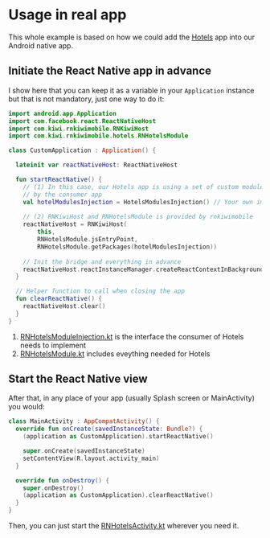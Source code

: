# Usage in real app

This whole example is based on how we could add the [Hotels](../../android/rnkiwimobile/src/main/java/com/kiwi/rnkiwimobile/hotels) app into our Android native app.

## Initiate the React Native app in advance

I show here that you can keep it as a variable in your `Application` instance but that is not mandatory, just one way to do it:

```kt
import android.app.Application
import com.facebook.react.ReactNativeHost
import com.kiwi.rnkiwimobile.RNKiwiHost
import com.kiwi.rnkiwimobile.hotels.RNHotelsModule

class CustomApplication : Application() {

  lateinit var reactNativeHost: ReactNativeHost

  fun startReactNative() {
    // (1) In this case, our Hotels app is using a set of custom modules that need to be implemented
    // by the consumer app
    val hotelModulesInjection = HotelsModulesInjection() // Your own implementation of it
    
    // (2) RNKiwiHost and RNHotelsModule is provided by rnkiwimobile
    reactNativeHost = RNKiwiHost(
        this,
        RNHotelsModule.jsEntryPoint,
        RNHotelsModule.getPackages(hotelModulesInjection))
        
    // Init the bridge and everything in advance
    reactNativeHost.reactInstanceManager.createReactContextInBackground()
  }

  // Helper function to call when closing the app
  fun clearReactNative() {
    reactNativeHost.clear()
  }
}
```

1. [RNHotelsModuleInjection.kt](../../android/rnkiwimobile/src/main/java/com/kiwi/rnkiwimobile/hotels/RNHotelsModuleInjection.kt) is the interface the consumer of Hotels needs to implement
2. [RNHotelsModule.kt](../../android/rnkiwimobile/src/main/java/com/kiwi/rnkiwimobile/hotels/RNHotelsModule.kt) includes eveything needed for Hotels

## Start the React Native view

After that, in any place of your app (usually Splash screen or MainActivity) you would:

```kt
class MainActivity : AppCompatActivity() {
  override fun onCreate(savedInstanceState: Bundle?) {
    (application as CustomApplication).startReactNative()

    super.onCreate(savedInstanceState)
    setContentView(R.layout.activity_main)
  }

  override fun onDestroy() {
    super.onDestroy()
    (application as CustomApplication).clearReactNative()
  }
}
```

Then, you can just start the [RNHotelsActivity.kt](../../android/rnkiwimobile/src/main/java/com/kiwi/rnkiwimobile/hotels/RNHotelsActivity.kt) wherever you need it.
